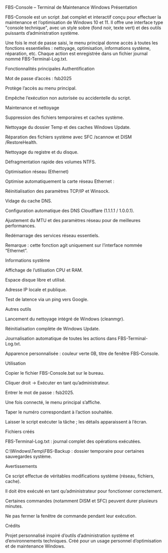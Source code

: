 FBS-Console – Terminal de Maintenance Windows
Présentation

FBS-Console est un script .bat complet et interactif conçu pour effectuer la maintenance et l’optimisation de Windows 10 et 11.
Il offre une interface type "console technique", avec un style sobre (fond noir, texte vert) et des outils puissants d’administration système.

Une fois le mot de passe saisi, le menu principal donne accès à toutes les fonctions essentielles : nettoyage, optimisation, informations système, réparation, etc.
Chaque action est enregistrée dans un fichier journal nommé FBS-Terminal-Log.txt.

Fonctionnalités principales
Authentification

Mot de passe d’accès : fsb2025

Protège l’accès au menu principal.

Empêche l’exécution non autorisée ou accidentelle du script.

Maintenance et nettoyage

Suppression des fichiers temporaires et caches système.

Nettoyage du dossier Temp et des caches Windows Update.

Réparation des fichiers système avec SFC /scannow et DISM /RestoreHealth.

Nettoyage du registre et du disque.

Défragmentation rapide des volumes NTFS.

Optimisation réseau (Ethernet)

Optimise automatiquement la carte réseau Ethernet :

Réinitialisation des paramètres TCP/IP et Winsock.

Vidage du cache DNS.

Configuration automatique des DNS Cloudflare (1.1.1.1 / 1.0.0.1).

Ajustement du MTU et des paramètres réseau pour de meilleures performances.

Redémarrage des services réseau essentiels.

Remarque : cette fonction agit uniquement sur l’interface nommée “Ethernet”.

Informations système

Affichage de l’utilisation CPU et RAM.

Espace disque libre et utilisé.

Adresse IP locale et publique.

Test de latence via un ping vers Google.

Autres outils

Lancement du nettoyage intégré de Windows (cleanmgr).

Réinitialisation complète de Windows Update.

Journalisation automatique de toutes les actions dans FBS-Terminal-Log.txt.

Apparence personnalisée : couleur verte 0B, titre de fenêtre FBS-Console.

Utilisation

Copier le fichier FBS-Console.bat sur le bureau.

Cliquer droit → Exécuter en tant qu’administrateur.

Entrer le mot de passe : fsb2025.

Une fois connecté, le menu principal s’affiche.

Taper le numéro correspondant à l’action souhaitée.

Laisser le script exécuter la tâche ; les détails apparaissent à l’écran.

Fichiers créés

FBS-Terminal-Log.txt : journal complet des opérations exécutées.

C:\Windows\Temp\FBS-Backup : dossier temporaire pour certaines sauvegardes système.

Avertissements

Ce script effectue de véritables modifications système (réseau, fichiers, cache).

Il doit être exécuté en tant qu’administrateur pour fonctionner correctement.

Certaines commandes (notamment DISM et SFC) peuvent durer plusieurs minutes.

Ne pas fermer la fenêtre de commande pendant leur exécution.

Crédits

Projet personnalisé inspiré d’outils d’administration système et d’environnements techniques.
Créé pour un usage personnel d’optimisation et de maintenance Windows.
